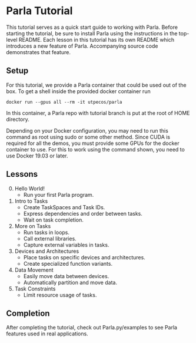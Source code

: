 # Parla Tutorial

This tutorial serves as a quick start guide to working with Parla. 
Before starting the tutorial, be sure to install Parla using the instructions in the top-level README. 
Each lesson in this tutorial has its own README which introduces a new feature of Parla. 
Accompanying source code demonstrates that feature.

## Setup

For this tutorial, we provide a Parla container that could be used out of the box. To get a shell inside the provided docker container run

```
docker run --gpus all --rm -it utpecos/parla
```

In this container, a Parla repo with tutorial branch is put at the root of HOME directory.

Depending on your Docker configuration, you may need to run this command as root using sudo or some other method. Since CUDA is required for all the demos, you must provide some GPUs for the docker container to use. For this to work using the command shown, you need to use Docker 19.03 or later.

## Lessons
0. Hello World!  
   - Run your first Parla program.  
1. Intro to Tasks  
   - Create TaskSpaces and Task IDs.  
   - Express dependencies and order between tasks.  
   - Wait on task completion.  
1. More on Tasks  
   - Run tasks in loops.  
   - Call external libraries.  
   - Capture external variables in tasks.  
1. Devices and Architectures  
   - Place tasks on specific devices and architectures.  
   - Create specialized function variants.  
1. Data Movement  
   - Easily move data between devices.  
   - Automatically partition and move data.  
1. Task Constraints  
   - Limit resource usage of tasks.  

## Completion
After completing the tutorial, check out Parla.py/examples to see Parla features used in real applications. 
